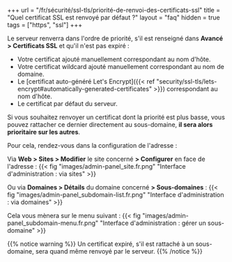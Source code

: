 +++
url = "/fr/sécurité/ssl-tls/priorité-de-renvoi-des-certificats-ssl"
title = "Quel certificat SSL est renvoyé par défaut ?"
layout = "faq"
hidden = true
tags = ["https", "ssl"]
+++

Le serveur renverra dans l'ordre de priorité, s'il est renseigné dans **Avancé > Certificats SSL** et qu'il n'est pas expiré :

- Votre certificat ajouté manuellement correspondant au nom d'hôte.
- Votre certificat wildcard ajouté manuellement correspondant au nom de domaine.
- Le [certificat auto-généré Let's Encrypt]({{< ref "security/ssl-tls/lets-encrypt#automatically-generated-certificates" >}}) correspondant au nom d'hôte.
- Le certificat par défaut du serveur.

Si vous souhaitez renvoyer un certificat dont la priorité est plus basse, vous pouvez rattacher ce dernier directement au sous-domaine, **il sera alors prioritaire sur les autres**.

Pour cela, rendez-vous dans la configuration de l'adresse :

Via **Web > Sites > Modifier** le site concerné **> Configurer** en face de l'adresse :
{{< fig "images/admin-panel_site.fr.png" "Interface d'administration : via sites" >}}

Ou via **Domaines > Détails** du domaine concerné **> Sous-domaines** :
{{< fig "images/admin-panel_subdomain-list.fr.png" "Interface d'administration : via domaines" >}}

Cela vous mènera sur le menu suivant :
{{< fig "images/admin-panel_subdomain-menu.fr.png" "Interface d'administration : gérer un sous-domaine" >}}

{{% notice warning %}}
Un certificat expiré, s'il est rattaché à un sous-domaine, sera quand même renvoyé par le serveur.
{{% /notice %}}
